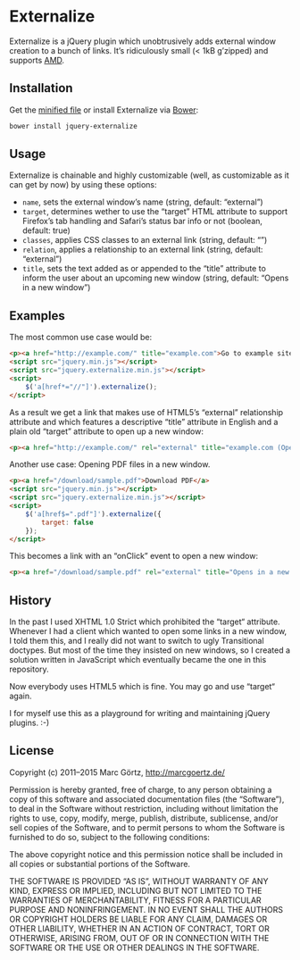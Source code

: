 # Externalize

Externalize is a jQuery plugin which unobtrusively adds external window creation to a bunch of links. It’s ridiculously small (< 1kB g’zipped) and supports [AMD](https://github.com/amdjs/amdjs-api/wiki).

## Installation

Get the [minified file](jquery.externalize.min.js) or install Externalize via [Bower](http://bower.io/):

``` bash
bower install jquery-externalize
```

## Usage

Externalize is chainable and highly customizable (well, as customizable as it can get by now) by using these options:

 * `name`, sets the external window’s name (string, default: “external”)
 * `target`, determines wether to use the “target” HTML attribute to support Firefox’s tab handling and Safari’s status bar info or not (boolean, default: true)
 * `classes`, applies CSS classes to an external link (string, default: “”)
 * `relation`, applies a relationship to an external link (string, default: “external”)
 * `title`, sets the text added as or appended to the “title” attribute to inform the user about an upcoming new window (string, default: “Opens in a new window”)

## Examples

The most common use case would be:

``` html
<p><a href="http://example.com/" title="example.com">Go to example site</a>
<script src="jquery.min.js"></script>
<script src="jquery.externalize.min.js"></script>
<script>
	$('a[href*="//"]').externalize();
</script>
```

As a result we get a link that makes use of HTML5’s “external” relationship attribute and which features a descriptive “title” attribute in English and a plain old “target” attribute to open up a new window:

``` html
<p><a href="http://example.com/" rel="external" title="example.com (Opens in a new window)" target="external">Go to example site</a></p>
```

Another use case: Opening PDF files in a new window.

``` html
<p><a href="/download/sample.pdf">Download PDF</a>
<script src="jquery.min.js"></script>
<script src="jquery.externalize.min.js"></script>
<script>
	$('a[href$=".pdf"]').externalize({
		target: false
	});
</script>
```

This becomes a link with an “onClick” event to open a new window:

``` html
<p><a href="/download/sample.pdf" rel="external" title="Opens in a new window">Download PDF</a></p>
```

## History

In the past I used XHTML 1.0 Strict which prohibited the “target“ attribute. Whenever I had a client which wanted to open some links in a new window, I told them this, and I really did not want to switch to ugly Transitional doctypes. But most of the time they insisted on new windows, so I created a solution written in JavaScript which eventually became the one in this repository.

Now everybody uses HTML5 which is fine. You may go and use “target“ again.

I for myself use this as a playground for writing and maintaining jQuery plugins. :-)

## License

Copyright (c) 2011–2015 Marc Görtz, http://marcgoertz.de/

Permission is hereby granted, free of charge, to any person obtaining a copy of this software and associated documentation files (the “Software”), to deal in the Software without restriction, including without limitation the rights to use, copy, modify, merge, publish, distribute, sublicense, and/or sell copies of the Software, and to permit persons to whom the Software is furnished to do so, subject to the following conditions:

The above copyright notice and this permission notice shall be included in all copies or substantial portions of the Software.

THE SOFTWARE IS PROVIDED “AS IS”, WITHOUT WARRANTY OF ANY KIND, EXPRESS OR IMPLIED, INCLUDING BUT NOT LIMITED TO THE WARRANTIES OF MERCHANTABILITY, FITNESS FOR A PARTICULAR PURPOSE AND NONINFRINGEMENT. IN NO EVENT SHALL THE AUTHORS OR COPYRIGHT HOLDERS BE LIABLE FOR ANY CLAIM, DAMAGES OR OTHER LIABILITY, WHETHER IN AN ACTION OF CONTRACT, TORT OR OTHERWISE, ARISING FROM, OUT OF OR IN CONNECTION WITH THE SOFTWARE OR THE USE OR OTHER DEALINGS IN THE SOFTWARE.

